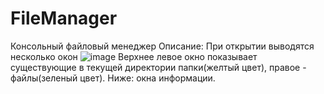 # FileManager
Консольный файловый менеджер
Описание: 
При открытии выводятся несколько окон
![image](https://user-images.githubusercontent.com/89041767/135588925-9bc7166e-b68c-4fc5-9bb0-1814021afd24.png)
Верхнее левое окно показывает существующие в текущей директории папки(желтый цвет), правое - файлы(зеленый цвет).
Ниже: окна информации.
